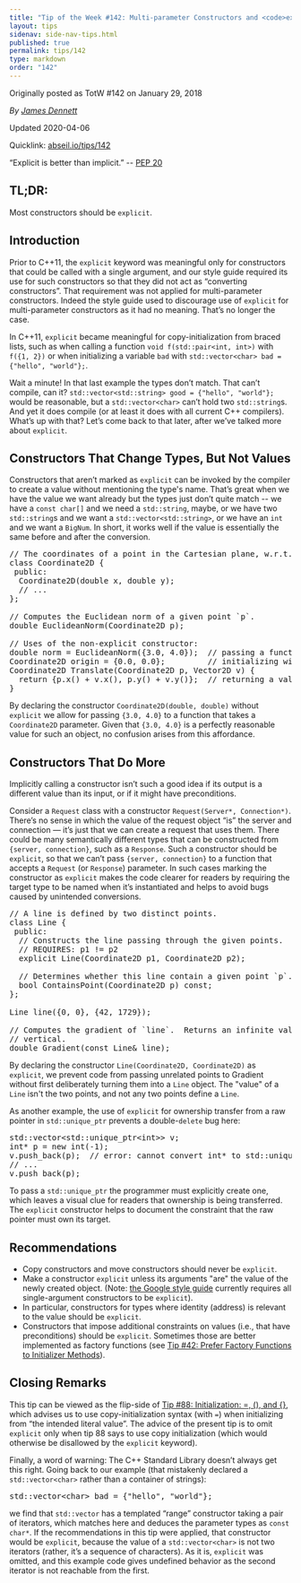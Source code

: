 ```yaml
---
title: "Tip of the Week #142: Multi-parameter Constructors and <code>explicit</code>"
layout: tips
sidenav: side-nav-tips.html
published: true
permalink: tips/142
type: markdown
order: "142"
---
```


Originally posted as TotW #142 on January 29, 2018

*By [James Dennett](mailto:jdennett@google.com)*

Updated 2020-04-06

Quicklink: [abseil.io/tips/142](https://abseil.io/tips/142)


“Explicit is better than implicit.” --
[PEP 20](https://www.python.org/dev/peps/pep-0020/)

## TL;DR:

Most constructors should be `explicit`.

## Introduction

Prior to C++11, the `explicit` keyword was meaningful only for constructors that
could be called with a single argument, and our style guide required its use for
such constructors so that they did not act as “converting constructors”. That
requirement was not applied for multi-parameter constructors. Indeed the style
guide used to discourage use of `explicit` for multi-parameter constructors as
it had no meaning. That’s no longer the case.

In C++11, `explicit` became meaningful for copy-initialization from braced
lists, such as when calling a function `void f(std::pair<int, int>)` with `f({1,
2})` or when initializing a variable `bad` with `std::vector<char> bad =
{"hello", "world"};`.

Wait a minute! In that last example the types don’t match. That can’t compile,
can it? `std::vector<std::string> good = {"hello", "world"};` would be
reasonable, but a `std::vector<char>` can’t hold two `std::string`s. And yet it
does compile (or at least it does with all current C++ compilers). What’s up
with that? Let’s come back to that later, after we’ve talked more about
`explicit`.

## Constructors That Change Types, But Not Values

Constructors that aren’t marked as `explicit` can be invoked by the compiler to
create a value without mentioning the type's name. That’s great when we have the
value we want already but the types just don’t quite match -- we have a `const
char[]` and we need a `std::string`, maybe, or we have two `std::string`s and we
want a `std::vector<std::string>`, or we have an `int` and we want a `BigNum`.
In short, it works well if the value is essentially the same before and after
the conversion.

<pre class="prettyprint lang-cpp code">
// The coordinates of a point in the Cartesian plane, w.r.t. some basis.
class Coordinate2D {
 public:
  Coordinate2D(double x, double y);
  // ...
};

// Computes the Euclidean norm of a given point `p`.
double EuclideanNorm(Coordinate2D p);

// Uses of the non-explicit constructor:
double norm = EuclideanNorm({3.0, 4.0});  // passing a function argument
Coordinate2D origin = {0.0, 0.0};         // initializing with `=`
Coordinate2D Translate(Coordinate2D p, Vector2D v) {
  return {p.x() + v.x(), p.y() + v.y()};  // returning a value from a function
}
</pre>

By declaring the constructor `Coordinate2D(double, double)` without `explicit`
we allow for passing `{3.0, 4.0}` to a function that takes a `Coordinate2D`
parameter. Given that `{3.0, 4.0}` is a perfectly reasonable value for such an
object, no confusion arises from this affordance.

## Constructors That Do More

Implicitly calling a constructor isn’t such a good idea if its output is a
different value than its input, or if it might have preconditions.

Consider a `Request` class with a constructor `Request(Server*, Connection*)`.
There’s no sense in which the value of the request object “is” the server and
connection — it’s just that we can create a request that uses them. There could
be many semantically different types that can be constructed from `{server,
connection}`, such as a `Response`. Such a constructor should be `explicit`, so
that we can’t pass `{server, connection}` to a function that accepts a `Request`
(or `Response`) parameter. In such cases marking the constructor as `explicit`
makes the code clearer for readers by requiring the target type to be named when
it’s instantiated and helps to avoid bugs caused by unintended conversions.

<pre class="prettyprint lang-cpp code">
// A line is defined by two distinct points.
class Line {
 public:
  // Constructs the line passing through the given points.
  // REQUIRES: p1 != p2
  explicit Line(Coordinate2D p1, Coordinate2D p2);

  // Determines whether this line contain a given point `p`.
  bool ContainsPoint(Coordinate2D p) const;
};

Line line({0, 0}, {42, 1729});

// Computes the gradient of `line`.  Returns an infinite value if `line` is
// vertical.
double Gradient(const Line& line);
</pre>

By declaring the constructor `Line(Coordinate2D, Coordinate2D)` as `explicit`,
we prevent code from passing unrelated points to Gradient without first
deliberately turning them into a `Line` object. The "value" of a `Line` isn't
the two points, and not any two points define a `Line`.

As another example, the use of `explicit` for ownership transfer from a raw
pointer in `std::unique_ptr` prevents a double-`delete` bug here:

<pre class="prettyprint lang-cpp bad-code">
std::vector&lt;std::unique_ptr&lt;int&gt;&gt; v;
int* p = new int(-1);
v.push_back(p);  // error: cannot convert int* to std::unique_ptr&lt;int&gt;
// ...
v.push_back(p);
</pre>

To pass a `std::unique_ptr` the programmer must explicitly create one, which
leaves a visual clue for readers that ownership is being transferred. The
`explicit` constructor helps to document the constraint that the raw pointer
must own its target.

## Recommendations

*   Copy constructors and move constructors should never be `explicit`.
*   Make a constructor `explicit` unless its arguments "are" the value of the
    newly created object. (Note:
    [the Google style guide](https://google.github.io/styleguide/cppguide.html#Implicit_Conversions)
    currently requires all single-argument constructors to be `explicit`).
*   In particular, constructors for types where identity (address) is relevant
    to the value should be `explicit`.
*   Constructors that impose additional constraints on values (i.e., that have
    preconditions) should be `explicit`. Sometimes those are better implemented
    as factory functions (see
    [Tip #42: Prefer Factory Functions to Initializer Methods](/tips/42)).

## Closing Remarks

This tip can be viewed as the flip-side of
[Tip #88: Initialization: =, (), and {}](/tips/88#best-practices-for-initialization),
which advises us to use copy-initialization syntax (with `=`) when initializing
from “the intended literal value”. The advice of the present tip is to omit
`explicit` only when tip 88 says to use copy initialization (which would
otherwise be disallowed by the `explicit` keyword).

Finally, a word of warning: The C++ Standard Library doesn’t always get this
right. Going back to our example (that mistakenly declared a `std::vector<char>`
rather than a container of strings):

<pre class="prettyprint lang-cpp bad-code">
std::vector&lt;char&gt; bad = {"hello", "world"};
</pre>

we find that `std::vector` has a templated “range” constructor taking a pair of
iterators, which matches here and deduces the parameter types as `const char*`.
If the recommendations in this tip were applied, that constructor would be
`explicit`, because the value of a `std::vector<char>` is not two iterators
(rather, it’s a sequence of characters). As it is, `explicit` was omitted, and
this example code gives undefined behavior as the second iterator is not
reachable from the first.
